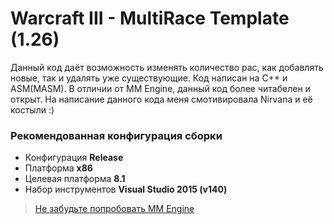 # Warcraft III - MultiRace Template (1.26)
Данный код даёт возможность изменять количество рас, как добавлять новые, так и удалять уже существующие. Код написан на C++ и ASM(MASM). В отличии от MM Engine, данный код более читабелен и открыт. На написание данного кода меня смотивировала Nirvana и её костыли :)
### Рекомендованная конфигурация сборки
* Конфигурация **Release**
* Платформа **x86**
* Целевая платформа **8.1**
* Набор инструментов **Visual Studio 2015 (v140)**
> [Не забудьте попробовать MM Engine](https://xgm.guru/p/mmengine)

